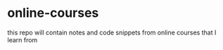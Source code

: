 # online-courses
this repo will contain notes and code snippets from online courses that I learn from
